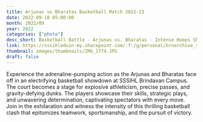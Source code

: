 ```yaml
---
title: Arjunas vs Bharatas Basketball Match 2022-23
date: 2022-09-18 05:00:00
month: 2022/09
year: 2022
categories: ["photo"]
desc_short: Basketball Battle - Arjunas vs. Bharatas - Intense Hoops Showdown at SSSIHL Brindavan Campus
link: https://sssihleduin-my.sharepoint.com/:f:/g/personal/brnarchive_sssihl_edu_in/EoXndUQZqvxCgcfD39Rt104BEi3fzopvIXCBcuMxl9OlhQ?e=KzgtD0
thumbnail: images/thumbnails/IMG_1774.JPG
draft: false
---
```


Experience the adrenaline-pumping action as the Arjunas and Bharatas face off in an electrifying basketball showdown at SSSIHL Brindavan Campus. The court becomes a stage for explosive athleticism, precise passes, and gravity-defying dunks. The players showcase their skills, strategic plays, and unwavering determination, captivating spectators with every move. Join in the exhilaration and witness the intensity of this thrilling basketball clash that epitomizes teamwork, sportsmanship, and the pursuit of victory.
